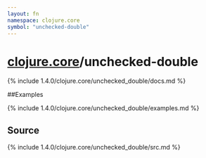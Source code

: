 ```yaml
---
layout: fn
namespace: clojure.core
symbol: "unchecked-double"
---
```


# [clojure.core](../)/unchecked-double

{% include 1.4.0/clojure.core/unchecked_double/docs.md %}

##Examples

{% include 1.4.0/clojure.core/unchecked_double/examples.md %}
## Source
{% include 1.4.0/clojure.core/unchecked_double/src.md %}

